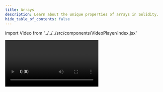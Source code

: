 ```yaml
---
title: Arrays
description: Learn about the unique properties of arrays in Solidity.
hide_table_of_contents: false
---
```


import Video from '../../../src/components/VideoPlayer/index.jsx'

<Video videoId='827438004' title='Arrays in Solidity' />

